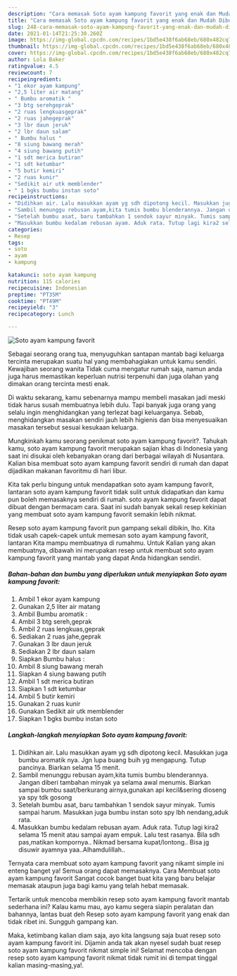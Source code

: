 ```yaml
---
description: "Cara memasak Soto ayam kampung favorit yang enak dan Mudah Dibuat"
title: "Cara memasak Soto ayam kampung favorit yang enak dan Mudah Dibuat"
slug: 248-cara-memasak-soto-ayam-kampung-favorit-yang-enak-dan-mudah-dibuat
date: 2021-01-14T21:25:30.260Z
image: https://img-global.cpcdn.com/recipes/1bd5e438f6ab68eb/680x482cq70/soto-ayam-kampung-favorit-foto-resep-utama.jpg
thumbnail: https://img-global.cpcdn.com/recipes/1bd5e438f6ab68eb/680x482cq70/soto-ayam-kampung-favorit-foto-resep-utama.jpg
cover: https://img-global.cpcdn.com/recipes/1bd5e438f6ab68eb/680x482cq70/soto-ayam-kampung-favorit-foto-resep-utama.jpg
author: Lola Baker
ratingvalue: 4.5
reviewcount: 7
recipeingredient:
- "1 ekor ayam kampung"
- "2,5 liter air matang"
- " Bumbu aromatik "
- "3 btg serehgeprak"
- "2 ruas lengkuasgeprak"
- "2 ruas jahegeprak"
- "3 lbr daun jeruk"
- "2 lbr daun salam"
- " Bumbu halus "
- "8 siung bawang merah"
- "4 siung bawang putih"
- "1 sdt merica butiran"
- "1 sdt ketumbar"
- "5 butir kemiri"
- "2 ruas kunir"
- "Sedikit air utk memblender"
- " 1 bgks bumbu instan soto"
recipeinstructions:
- "Didihkan air. Lalu masukkan ayam yg sdh dipotong kecil. Masukkan juga bumbu aromatik nya. Jgn lupa buang buih yg mengapung. Tutup pancinya. Biarkan selama 15 menit."
- "Sambil menunggu rebusan ayam,kita tumis bumbu blenderannya. Jangan diberi tambahan minyak ya selama awal menumis. Biarkan sampai bumbu saat/berkurang airnya,gunakan api kecil&amp;sering dioseng ya spy tdk gosong"
- "Setelah bumbu asat, baru tambahkan 1 sendok sayur minyak. Tumis sampai harum. Masukkan juga bumbu instan soto spy lbh nendang,aduk rata."
- "Masukkan bumbu kedalam rebusan ayam. Aduk rata. Tutup lagi kira2 selama 15 menit atau sampai ayam empuk. Lalu test rasanya. Bila sdh pas,matikan kompornya.. Nikmad bersama kupat/lontong.. Bisa jg disuwir ayamnya yaa..Alhamdulillah.."
categories:
- Resep
tags:
- soto
- ayam
- kampung

katakunci: soto ayam kampung 
nutrition: 115 calories
recipecuisine: Indonesian
preptime: "PT35M"
cooktime: "PT49M"
recipeyield: "3"
recipecategory: Lunch

---
```



![Soto ayam kampung favorit](https://img-global.cpcdn.com/recipes/1bd5e438f6ab68eb/680x482cq70/soto-ayam-kampung-favorit-foto-resep-utama.jpg)

Sebagai seorang orang tua, menyuguhkan santapan mantab bagi keluarga tercinta merupakan suatu hal yang membahagiakan untuk kamu sendiri. Kewajiban seorang  wanita Tidak cuma mengatur rumah saja, namun anda juga harus memastikan keperluan nutrisi terpenuhi dan juga olahan yang dimakan orang tercinta mesti enak.

Di waktu  sekarang, kamu sebenarnya mampu membeli masakan jadi meski tidak harus susah membuatnya lebih dulu. Tapi banyak juga orang yang selalu ingin menghidangkan yang terlezat bagi keluarganya. Sebab, menghidangkan masakan sendiri jauh lebih higienis dan bisa menyesuaikan masakan tersebut sesuai kesukaan keluarga. 



Mungkinkah kamu seorang penikmat soto ayam kampung favorit?. Tahukah kamu, soto ayam kampung favorit merupakan sajian khas di Indonesia yang saat ini disukai oleh kebanyakan orang dari berbagai wilayah di Nusantara. Kalian bisa membuat soto ayam kampung favorit sendiri di rumah dan dapat dijadikan makanan favoritmu di hari libur.

Kita tak perlu bingung untuk mendapatkan soto ayam kampung favorit, lantaran soto ayam kampung favorit tidak sulit untuk didapatkan dan kamu pun boleh memasaknya sendiri di rumah. soto ayam kampung favorit dapat dibuat dengan bermacam cara. Saat ini sudah banyak sekali resep kekinian yang membuat soto ayam kampung favorit semakin lebih nikmat.

Resep soto ayam kampung favorit pun gampang sekali dibikin, lho. Kita tidak usah capek-capek untuk memesan soto ayam kampung favorit, lantaran Kita mampu membuatnya di rumahmu. Untuk Kalian yang akan membuatnya, dibawah ini merupakan resep untuk membuat soto ayam kampung favorit yang mantab yang dapat Anda hidangkan sendiri.

<!--inarticleads1-->

##### Bahan-bahan dan bumbu yang diperlukan untuk menyiapkan Soto ayam kampung favorit:

1. Ambil 1 ekor ayam kampung
1. Gunakan 2,5 liter air matang
1. Ambil  Bumbu aromatik :
1. Ambil 3 btg sereh,geprak
1. Ambil 2 ruas lengkuas,geprak
1. Sediakan 2 ruas jahe,geprak
1. Gunakan 3 lbr daun jeruk
1. Sediakan 2 lbr daun salam
1. Siapkan  Bumbu halus :
1. Ambil 8 siung bawang merah
1. Siapkan 4 siung bawang putih
1. Ambil 1 sdt merica butiran
1. Siapkan 1 sdt ketumbar
1. Ambil 5 butir kemiri
1. Gunakan 2 ruas kunir
1. Gunakan Sedikit air utk memblender
1. Siapkan  1 bgks bumbu instan soto




<!--inarticleads2-->

##### Langkah-langkah menyiapkan Soto ayam kampung favorit:

1. Didihkan air. Lalu masukkan ayam yg sdh dipotong kecil. Masukkan juga bumbu aromatik nya. Jgn lupa buang buih yg mengapung. Tutup pancinya. Biarkan selama 15 menit.
1. Sambil menunggu rebusan ayam,kita tumis bumbu blenderannya. Jangan diberi tambahan minyak ya selama awal menumis. Biarkan sampai bumbu saat/berkurang airnya,gunakan api kecil&amp;sering dioseng ya spy tdk gosong
1. Setelah bumbu asat, baru tambahkan 1 sendok sayur minyak. Tumis sampai harum. Masukkan juga bumbu instan soto spy lbh nendang,aduk rata.
1. Masukkan bumbu kedalam rebusan ayam. Aduk rata. Tutup lagi kira2 selama 15 menit atau sampai ayam empuk. Lalu test rasanya. Bila sdh pas,matikan kompornya.. Nikmad bersama kupat/lontong.. Bisa jg disuwir ayamnya yaa..Alhamdulillah..




Ternyata cara membuat soto ayam kampung favorit yang nikamt simple ini enteng banget ya! Semua orang dapat memasaknya. Cara Membuat soto ayam kampung favorit Sangat cocok banget buat kita yang baru belajar memasak ataupun juga bagi kamu yang telah hebat memasak.

Tertarik untuk mencoba membikin resep soto ayam kampung favorit mantab sederhana ini? Kalau kamu mau, ayo kamu segera siapin peralatan dan bahannya, lantas buat deh Resep soto ayam kampung favorit yang enak dan tidak ribet ini. Sungguh gampang kan. 

Maka, ketimbang kalian diam saja, ayo kita langsung saja buat resep soto ayam kampung favorit ini. Dijamin anda tak akan nyesel sudah buat resep soto ayam kampung favorit nikmat simple ini! Selamat mencoba dengan resep soto ayam kampung favorit nikmat tidak rumit ini di tempat tinggal kalian masing-masing,ya!.

